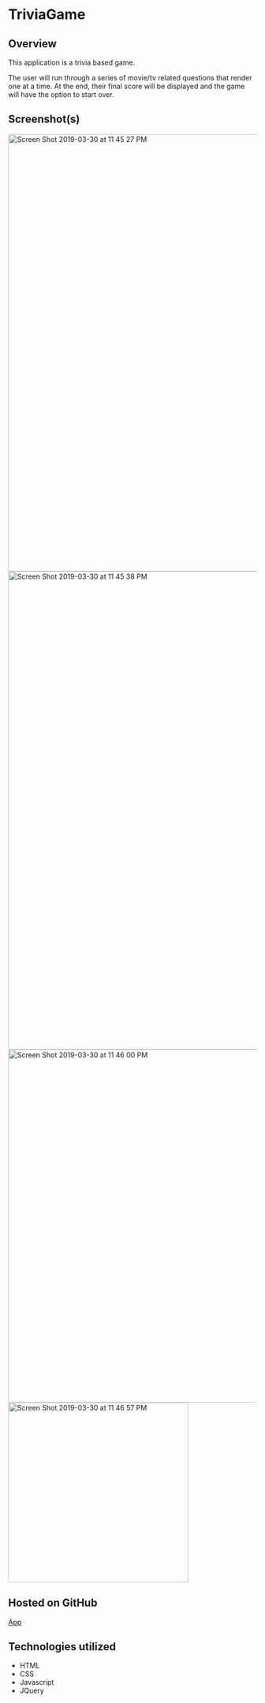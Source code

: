 # TriviaGame

## Overview

This application is a trivia based game.

The user will run through a series of movie/tv related questions that render one at a time. At the end, their final score will be displayed and the game will have the option to start over.

## Screenshot(s)
<img width="887" alt="Screen Shot 2019-03-30 at 11 45 27 PM" src="https://user-images.githubusercontent.com/42223683/55285727-2aa84e00-5346-11e9-860f-1c7bae69bc1c.png">
<img width="971" alt="Screen Shot 2019-03-30 at 11 45 38 PM" src="https://user-images.githubusercontent.com/42223683/55285728-2aa84e00-5346-11e9-9ca0-dc08ec4d8f53.png">
<img width="716" alt="Screen Shot 2019-03-30 at 11 46 00 PM" src="https://user-images.githubusercontent.com/42223683/55285729-2aa84e00-5346-11e9-8372-d7d1efc8d203.png">
<img width="365" alt="Screen Shot 2019-03-30 at 11 46 57 PM" src="https://user-images.githubusercontent.com/42223683/55285730-2aa84e00-5346-11e9-99fb-ca23ecab9903.png">

## Hosted on GitHub

[App](https://gregmash.github.io/trivia-game/)

## Technologies utilized
 - HTML
 - CSS
 - Javascript
 - JQuery
